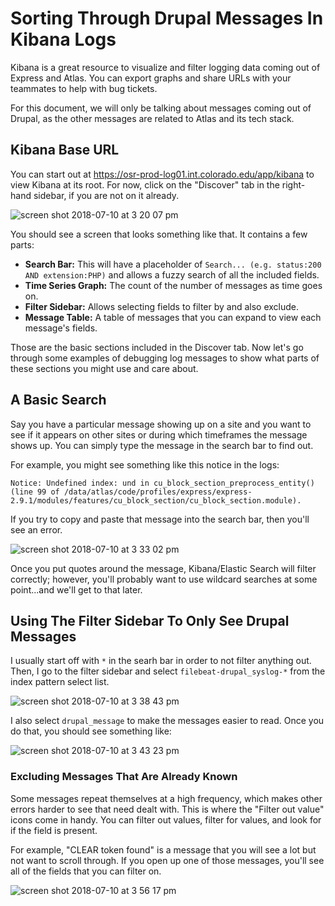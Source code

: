 # Sorting Through Drupal Messages In Kibana Logs

Kibana is a great resource to visualize and filter logging data coming out of Express and Atlas. You can export graphs and share URLs with your teammates to help with bug tickets.

For this document, we will only be talking about messages coming out of Drupal, as the other messages are related to Atlas and its tech stack.

## Kibana Base URL

You can start out at https://osr-prod-log01.int.colorado.edu/app/kibana to view Kibana at its root. For now, click on the "Discover" tab in the right-hand sidebar, if you are not on it already.

![screen shot 2018-07-10 at 3 20 07 pm](https://user-images.githubusercontent.com/3640707/42538292-ce344a9a-8454-11e8-9baa-1171119fc143.png)

You should see a screen that looks something like that. It contains a few parts:
- **Search Bar:** This will have a placeholder of `Search... (e.g. status:200 AND extension:PHP)` and allows a fuzzy search of all the included fields.
- **Time Series Graph:** The count of the number of messages as time goes on. 
- **Filter Sidebar:** Allows selecting fields to filter by and also exclude.
- **Message Table:** A table of messages that you can expand to view each message's fields.

Those are the basic sections included in the Discover tab. Now let's go through some examples of debugging log messages to show what parts of these sections you might use and care about.

## A Basic Search

Say you have a particular message showing up on a site and you want to see if it appears on other sites or during which timeframes the message shows up. You can simply type the message in the search bar to find out.

For example, you might see something like this notice in the logs:
```
Notice: Undefined index: und in cu_block_section_preprocess_entity() (line 99 of /data/atlas/code/profiles/express/express-2.9.1/modules/features/cu_block_section/cu_block_section.module).
```

If you try to copy and paste that message into the search bar, then you'll see an error.

![screen shot 2018-07-10 at 3 33 02 pm](https://user-images.githubusercontent.com/3640707/42538927-9242bf1a-8456-11e8-8657-8ef8fa628a95.png)

Once you put quotes around the message, Kibana/Elastic Search will filter correctly; however, you'll probably want to use wildcard searches at some point...and we'll get to that later.

## Using The Filter Sidebar To Only See Drupal Messages

I usually start off with `*` in the searh bar in order to not filter anything out. Then, I go to the filter sidebar and select `filebeat-drupal_syslog-*` from the index pattern select list.

![screen shot 2018-07-10 at 3 38 43 pm](https://user-images.githubusercontent.com/3640707/42539152-5e8ef0d4-8457-11e8-98be-d49bd1f732a1.png)

I also select `drupal_message` to make the messages easier to read. Once you do that, you should see something like:

![screen shot 2018-07-10 at 3 43 23 pm](https://user-images.githubusercontent.com/3640707/42539418-5612a828-8458-11e8-9b99-c89a11410469.png)

### Excluding Messages That Are Already Known

Some messages repeat themselves at a high frequency, which makes other errors harder to see that need dealt with. This is where the "Filter out value" icons come in handy. You can filter out values, filter for values, and look for if the field is present.

For example, "CLEAR token found" is a message that you will see a lot but not want to scroll through. If you open up one of those messages, you'll see all of the fields that you can filter on. 

![screen shot 2018-07-10 at 3 56 17 pm](https://user-images.githubusercontent.com/3640707/42539964-f59e52ba-8459-11e8-9142-81e884c5573a.png)





